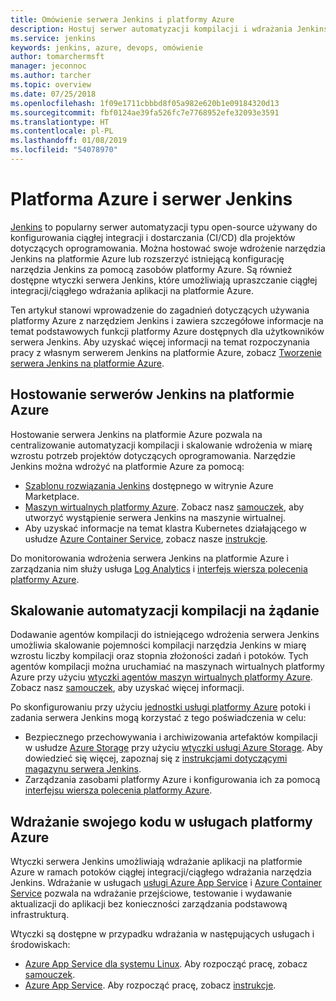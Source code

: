 ```yaml
---
title: Omówienie serwera Jenkins i platformy Azure
description: Hostuj serwer automatyzacji kompilacji i wdrażania Jenkins na platformie Azure i używaj zasobów obliczeniowych i magazynu platformy Azure w celu rozszerzania potoków ciągłej integracji i wdrażania (CI/CD).
ms.service: jenkins
keywords: jenkins, azure, devops, omówienie
author: tomarchermsft
manager: jeconnoc
ms.author: tarcher
ms.topic: overview
ms.date: 07/25/2018
ms.openlocfilehash: 1f09e1711cbbbd8f05a982e620b1e09184320d13
ms.sourcegitcommit: fbf0124ae39fa526fc7e7768952efe32093e3591
ms.translationtype: HT
ms.contentlocale: pl-PL
ms.lasthandoff: 01/08/2019
ms.locfileid: "54078970"
---
```

# <a name="azure-and-jenkins"></a>Platforma Azure i serwer Jenkins

[Jenkins](https://jenkins.io/) to popularny serwer automatyzacji typu open-source używany do konfigurowania ciągłej integracji i dostarczania (CI/CD) dla projektów dotyczących oprogramowania. Można hostować swoje wdrożenie narzędzia Jenkins na platformie Azure lub rozszerzyć istniejącą konfigurację narzędzia Jenkins za pomocą zasobów platformy Azure. Są również dostępne wtyczki serwera Jenkins, które umożliwiają upraszczanie ciągłej integracji/ciągłego wdrażania aplikacji na platformie Azure.

Ten artykuł stanowi wprowadzenie do zagadnień dotyczących używania platformy Azure z narzędziem Jenkins i zawiera szczegółowe informacje na temat podstawowych funkcji platformy Azure dostępnych dla użytkowników serwera Jenkins. Aby uzyskać więcej informacji na temat rozpoczynania pracy z własnym serwerem Jenkins na platformie Azure, zobacz [Tworzenie serwera Jenkins na platformie Azure](install-jenkins-solution-template.md).

## <a name="host-your-jenkins-servers-in-azure"></a>Hostowanie serwerów Jenkins na platformie Azure

Hostowanie serwera Jenkins na platformie Azure pozwala na centralizowanie automatyzacji kompilacji i skalowanie wdrożenia w miarę wzrostu potrzeb projektów dotyczących oprogramowania. Narzędzie Jenkins można wdrożyć na platformie Azure za pomocą:
 
- [Szablonu rozwiązania Jenkins](install-jenkins-solution-template.md) dostępnego w witrynie Azure Marketplace.
- [Maszyn wirtualnych platformy Azure](/azure/virtual-machines/linux/overview). Zobacz nasz [samouczek](/azure/virtual-machines/linux/tutorial-jenkins-github-docker-cicd), aby utworzyć wystąpienie serwera Jenkins na maszynie wirtualnej.
- Aby uzyskać informacje na temat klastra Kubernetes działającego w usłudze [Azure Container Service](/azure/container-service/kubernetes/container-service-kubernetes-walkthrough), zobacz nasze [instrukcje](/azure/container-service/kubernetes/container-service-kubernetes-jenkins).

Do monitorowania wdrożenia serwera Jenkins na platformie Azure i zarządzania nim służy usługa [Log Analytics](/azure/log-analytics/log-analytics-overview) i [interfejs wiersza polecenia platformy Azure](/cli/azure).

## <a name="scale-your-build-automation-on-demand"></a>Skalowanie automatyzacji kompilacji na żądanie

Dodawanie agentów kompilacji do istniejącego wdrożenia serwera Jenkins umożliwia skalowanie pojemności kompilacji narzędzia Jenkins w miarę wzrostu liczby kompilacji oraz stopnia złożoności zadań i potoków. Tych agentów kompilacji można uruchamiać na maszynach wirtualnych platformy Azure przy użyciu [wtyczki agentów maszyn wirtualnych platformy Azure](jenkins-azure-vm-agents.md). Zobacz nasz [samouczek](/azure/jenkins/jenkins-azure-vm-agents), aby uzyskać więcej informacji.

Po skonfigurowaniu przy użyciu [jednostki usługi platformy Azure](/azure/azure-resource-manager/resource-group-overview) potoki i zadania serwera Jenkins mogą korzystać z tego poświadczenia w celu:

- Bezpiecznego przechowywania i archiwizowania artefaktów kompilacji w usłudze [Azure Storage](/azure/storage/common/storage-introduction) przy użyciu [wtyczki usługi Azure Storage](https://plugins.jenkins.io/windows-azure-storage). Aby dowiedzieć się więcej, zapoznaj się z [instrukcjami dotyczącymi magazynu serwera Jenkins](/azure/storage/common/storage-java-jenkins-continuous-integration-solution).
- Zarządzania zasobami platformy Azure i konfigurowania ich za pomocą [interfejsu wiersza polecenia platformy Azure](/azure/jenkins/execute-cli-jenkins-pipeline).

## <a name="deploy-your-code-into-azure-services"></a>Wdrażanie swojego kodu w usługach platformy Azure

Wtyczki serwera Jenkins umożliwiają wdrażanie aplikacji na platformie Azure w ramach potoków ciągłej integracji/ciągłego wdrażania narzędzia Jenkins. Wdrażanie w usługach [usługi Azure App Service](/azure/app-service/) i [Azure Container Service](/azure/container-service/kubernetes/) pozwala na wdrażanie przejściowe, testowanie i wydawanie aktualizacji do aplikacji bez konieczności zarządzania podstawową infrastrukturą.

 Wtyczki są dostępne w przypadku wdrażania w następujących usługach i środowiskach:

- [Azure App Service dla systemu Linux](/azure/app-service/containers/app-service-linux-intro). Aby rozpocząć pracę, zobacz [samouczek](java-deploy-webapp-tutorial.md).
- [Azure App Service](/azure/app-service/overview). Aby rozpocząć pracę, zobacz [instrukcje](deploy-Jenkins-app-service-plugin.md).